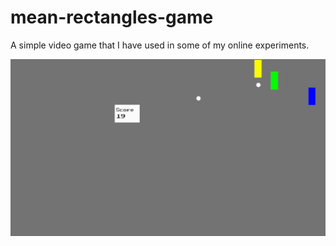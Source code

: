 # mean-rectangles-game

A simple video game that I have used in some of my online experiments.

![Mean Rectangles Video Game](/mean-rectangles-game.gif "Mean Rectangles Video Game")

